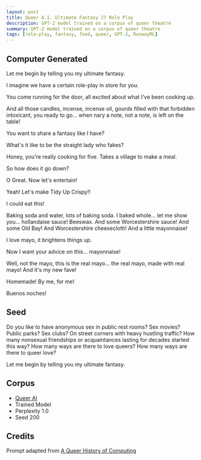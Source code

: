 ```yaml
---
layout: post
title: Queer A.I. Ultimate Fantasy 27 Role Play
description: GPT-2 model trained on a corpus of queer theatre
summary: GPT-2 model trained on a corpus of queer theatre
tags: [role-play, fantasy, food, queer, GPT-2, RunwayML]
---
```


## Computer Generated

Let me begin by telling you my ultimate fantasy.

I imagine we have a certain role-play in store for you.

You come running for the door, all excited about what I've been cooking up.

And all those candles, incense, incense oil, gourds filled with that forbidden intoxicant, you ready to go... when nary a note, not a note, is left on the table!

You want to share a fantasy like I have?

What's it like to be the straight lady who fakes?

Honey, you're really cooking for five. Takes a village to make a meal.

So how does it go down?

O Great. Now let's entertain!

Yeah! Let's make Tidy Up Crispy!!

I could eat this!

Baking soda and water, lots of baking soda. I baked whole... let me show you... hollandaise sauce! Beeswax. And some Worcestershire sauce! And some Old Bay! And Worcestershire cheesecloth! And a little mayonnaise!

I love mayo, it brightens things up.

Now I want your advice on this... mayonnaise!

Well, not the mayo, this is the real mayo... the real mayo, made with real mayo! And it's my new fave!

Homemade! By me, for me!

Buenos noches!

## Seed

Do you like to have anonymous sex in public rest rooms? Sex movies? Public parks? Sex clubs? On street corners with heavy hustling traffic? How many nonsexual friendships or acquaintances lasting for decades started this way? How many ways are there to love queers? How many ways are there to queer love?

Let me begin by telling you my ultimate fantasy.

## Corpus

- [Queer AI](/queerai)
- Trained Model
- Perplexity 1.0
- Seed 200

## Credits

Prompt adapted from [A Queer History of Computing](https://rhizome.org/editorial/2013/feb/19/queer-computing-1/)
